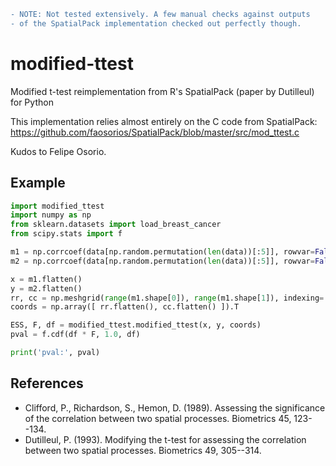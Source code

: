 ```diff
- NOTE: Not tested extensively. A few manual checks against outputs
- of the SpatialPack implementation checked out perfectly though.
```

# modified-ttest
Modified t-test reimplementation from R's SpatialPack (paper by Dutilleul)
for Python

This implementation relies almost entirely on the C code from SpatialPack: 
https://github.com/faosorios/SpatialPack/blob/master/src/mod_ttest.c

Kudos to Felipe Osorio.

## Example
```python
import modified_ttest
import numpy as np
from sklearn.datasets import load_breast_cancer
from scipy.stats import f

m1 = np.corrcoef(data[np.random.permutation(len(data))[:5]], rowvar=False)
m2 = np.corrcoef(data[np.random.permutation(len(data))[:5]], rowvar=False)

x = m1.flatten()
y = m2.flatten()
rr, cc = np.meshgrid(range(m1.shape[0]), range(m1.shape[1]), indexing='ij')
coords = np.array([ rr.flatten(), cc.flatten() ]).T

ESS, F, df = modified_ttest.modified_ttest(x, y, coords)
pval = f.cdf(df * F, 1.0, df)

print('pval:', pval)
```

## References

- Clifford, P., Richardson, S., Hemon, D. (1989). Assessing the significance 
   of the correlation between two spatial processes. Biometrics 45, 123--134.
- Dutilleul, P. (1993). Modifying the t-test for assessing the correlation
  between two spatial processes. Biometrics 49, 305--314.

